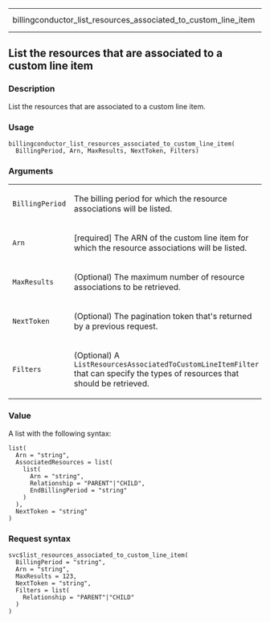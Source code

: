 <table style="width: 100%;">
<tbody>
<tr class="odd">
<td>billingconductor_list_resources_associated_to_custom_line_item</td>
<td style="text-align: right;">R Documentation</td>
</tr>
</tbody>
</table>

## List the resources that are associated to a custom line item

### Description

List the resources that are associated to a custom line item.

### Usage

    billingconductor_list_resources_associated_to_custom_line_item(
      BillingPeriod, Arn, MaxResults, NextToken, Filters)

### Arguments

<table>
<colgroup>
<col style="width: 35%" />
<col style="width: 65%" />
</colgroup>
<tbody>
<tr class="odd">
<td><code
id="billingconductor_list_resources_associated_to_custom_line_item_:_BillingPeriod">BillingPeriod</code></td>
<td><p>The billing period for which the resource associations will be
listed.</p></td>
</tr>
<tr class="even">
<td><code
id="billingconductor_list_resources_associated_to_custom_line_item_:_Arn">Arn</code></td>
<td><p>[required] The ARN of the custom line item for which the resource
associations will be listed.</p></td>
</tr>
<tr class="odd">
<td><code
id="billingconductor_list_resources_associated_to_custom_line_item_:_MaxResults">MaxResults</code></td>
<td><p>(Optional) The maximum number of resource associations to be
retrieved.</p></td>
</tr>
<tr class="even">
<td><code
id="billingconductor_list_resources_associated_to_custom_line_item_:_NextToken">NextToken</code></td>
<td><p>(Optional) The pagination token that's returned by a previous
request.</p></td>
</tr>
<tr class="odd">
<td><code
id="billingconductor_list_resources_associated_to_custom_line_item_:_Filters">Filters</code></td>
<td><p>(Optional) A
<code>ListResourcesAssociatedToCustomLineItemFilter</code> that can
specify the types of resources that should be retrieved.</p></td>
</tr>
</tbody>
</table>

### Value

A list with the following syntax:

    list(
      Arn = "string",
      AssociatedResources = list(
        list(
          Arn = "string",
          Relationship = "PARENT"|"CHILD",
          EndBillingPeriod = "string"
        )
      ),
      NextToken = "string"
    )

### Request syntax

    svc$list_resources_associated_to_custom_line_item(
      BillingPeriod = "string",
      Arn = "string",
      MaxResults = 123,
      NextToken = "string",
      Filters = list(
        Relationship = "PARENT"|"CHILD"
      )
    )
